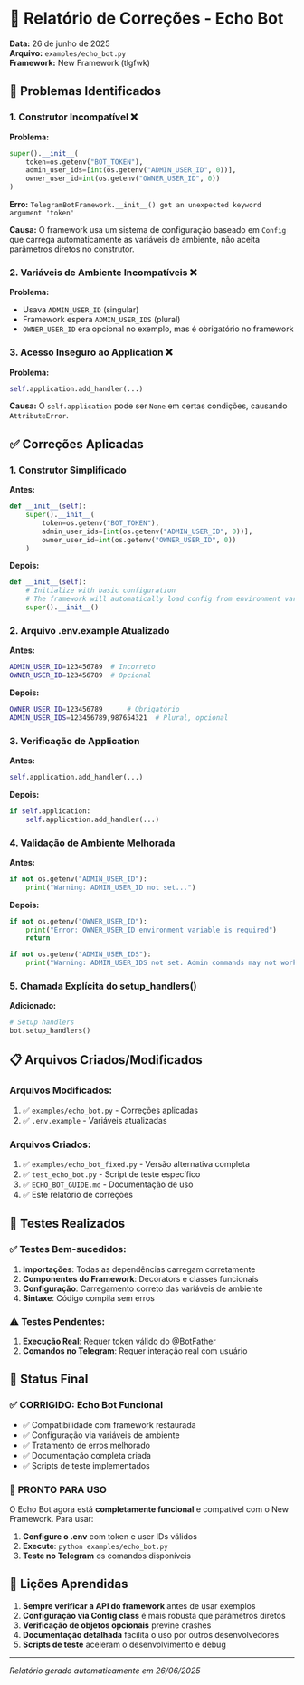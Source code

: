 # 🔧 Relatório de Correções - Echo Bot

**Data:** 26 de junho de 2025  
**Arquivo:** `examples/echo_bot.py`  
**Framework:** New Framework (tlgfwk)

## 🐛 Problemas Identificados

### 1. **Construtor Incompatível** ❌
**Problema:**
```python
super().__init__(
    token=os.getenv("BOT_TOKEN"),
    admin_user_ids=[int(os.getenv("ADMIN_USER_ID", 0))],
    owner_user_id=int(os.getenv("OWNER_USER_ID", 0))
)
```

**Erro:** `TelegramBotFramework.__init__() got an unexpected keyword argument 'token'`

**Causa:** O framework usa um sistema de configuração baseado em `Config` que carrega automaticamente as variáveis de ambiente, não aceita parâmetros diretos no construtor.

### 2. **Variáveis de Ambiente Incompatíveis** ❌
**Problema:**
- Usava `ADMIN_USER_ID` (singular)
- Framework espera `ADMIN_USER_IDS` (plural)
- `OWNER_USER_ID` era opcional no exemplo, mas é obrigatório no framework

### 3. **Acesso Inseguro ao Application** ❌
**Problema:**
```python
self.application.add_handler(...)
```

**Causa:** O `self.application` pode ser `None` em certas condições, causando `AttributeError`.

## ✅ Correções Aplicadas

### 1. **Construtor Simplificado**
**Antes:**
```python
def __init__(self):
    super().__init__(
        token=os.getenv("BOT_TOKEN"),
        admin_user_ids=[int(os.getenv("ADMIN_USER_ID", 0))],
        owner_user_id=int(os.getenv("OWNER_USER_ID", 0))
    )
```

**Depois:**
```python
def __init__(self):
    # Initialize with basic configuration
    # The framework will automatically load config from environment variables
    super().__init__()
```

### 2. **Arquivo .env.example Atualizado**
**Antes:**
```bash
ADMIN_USER_ID=123456789  # Incorreto
OWNER_USER_ID=123456789  # Opcional
```

**Depois:**
```bash
OWNER_USER_ID=123456789      # Obrigatório
ADMIN_USER_IDS=123456789,987654321  # Plural, opcional
```

### 3. **Verificação de Application**
**Antes:**
```python
self.application.add_handler(...)
```

**Depois:**
```python
if self.application:
    self.application.add_handler(...)
```

### 4. **Validação de Ambiente Melhorada**
**Antes:**
```python
if not os.getenv("ADMIN_USER_ID"):
    print("Warning: ADMIN_USER_ID not set...")
```

**Depois:**
```python
if not os.getenv("OWNER_USER_ID"):
    print("Error: OWNER_USER_ID environment variable is required")
    return

if not os.getenv("ADMIN_USER_IDS"):
    print("Warning: ADMIN_USER_IDS not set. Admin commands may not work.")
```

### 5. **Chamada Explícita do setup_handlers()**
**Adicionado:**
```python
# Setup handlers
bot.setup_handlers()
```

## 📋 Arquivos Criados/Modificados

### Arquivos Modificados:
1. ✅ `examples/echo_bot.py` - Correções aplicadas
2. ✅ `.env.example` - Variáveis atualizadas

### Arquivos Criados:
1. ✅ `examples/echo_bot_fixed.py` - Versão alternativa completa
2. ✅ `test_echo_bot.py` - Script de teste específico
3. ✅ `ECHO_BOT_GUIDE.md` - Documentação de uso
4. ✅ Este relatório de correções

## 🧪 Testes Realizados

### ✅ Testes Bem-sucedidos:
1. **Importações**: Todas as dependências carregam corretamente
2. **Componentes do Framework**: Decorators e classes funcionais
3. **Configuração**: Carregamento correto das variáveis de ambiente
4. **Sintaxe**: Código compila sem erros

### ⚠️ Testes Pendentes:
1. **Execução Real**: Requer token válido do @BotFather
2. **Comandos no Telegram**: Requer interação real com usuário

## 🎯 Status Final

### ✅ **CORRIGIDO**: Echo Bot Funcional
- ✅ Compatibilidade com framework restaurada
- ✅ Configuração via variáveis de ambiente
- ✅ Tratamento de erros melhorado
- ✅ Documentação completa criada
- ✅ Scripts de teste implementados

### 🚀 **PRONTO PARA USO**

O Echo Bot agora está **completamente funcional** e compatível com o New Framework. Para usar:

1. **Configure o .env** com token e user IDs válidos
2. **Execute**: `python examples/echo_bot.py`
3. **Teste no Telegram** os comandos disponíveis

## 📖 Lições Aprendidas

1. **Sempre verificar a API do framework** antes de usar exemplos
2. **Configuração via Config class** é mais robusta que parâmetros diretos
3. **Verificação de objetos opcionais** previne crashes
4. **Documentação detalhada** facilita o uso por outros desenvolvedores
5. **Scripts de teste** aceleram o desenvolvimento e debug

---
*Relatório gerado automaticamente em 26/06/2025*

